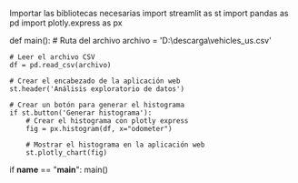  Importar las bibliotecas necesarias
import streamlit as st
import pandas as pd
import plotly.express as px

def main():
    # Ruta del archivo
    archivo = 'D:\\descarga\\vehicles_us.csv'

    # Leer el archivo CSV
    df = pd.read_csv(archivo)

    # Crear el encabezado de la aplicación web
    st.header('Análisis exploratorio de datos')

    # Crear un botón para generar el histograma
    if st.button('Generar histograma'):
        # Crear el histograma con plotly express
        fig = px.histogram(df, x="odometer")
        
        # Mostrar el histograma en la aplicación web
        st.plotly_chart(fig)

if __name__ == "__main__":
    main()
